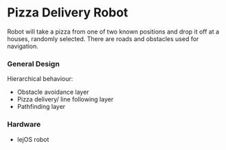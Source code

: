 # Pizza Delivery Robot

Robot will take a pizza from one of two known positions and drop it off at a houses, randomly selected. There are roads and obstacles used for navigation.

### General Design
Hierarchical behaviour: 
- Obstacle avoidance layer
- Pizza delivery/ line following layer
- Pathfinding layer

### Hardware
- lejOS robot
